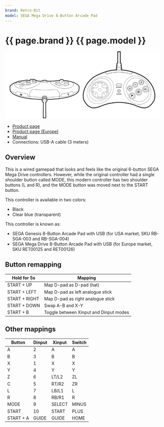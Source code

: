 ```yaml
---
brand: Retro-Bit
model: SEGA Mega Drive 8-Button Arcade Pad
---
```


# {{ page.brand }} {{ page.model }}

<img class="drawing" src="Retro-Bit_Mega_Drive_8_Button.svg" alt="Drawing of the {{ page.brand }} {{ page.model }} gamepad, showing all buttons.">

* [Product page](http://retro-bit.com/sega-collaboration)
* [Product page (Europe)](http://retro-bit.com/sega-collaboration-eu/)
* [Manual](http://retro-bit.com/controllers-support)
* Connections: USB-A cable (3 meters)

## Overview

This is a wired gamepad that looks and feels like the original 6-button SEGA Mega Drive controllers. However, while the original controller had a single shoulder button called MODE, this modern controller has two shoulder buttons (L and R), and the MODE button was moved next to the START button.

This controller is available in two colors:

* Black
* Clear blue (transparent)

This controller is known as:

* SEGA Genesis 8-Button Arcade Pad with USB (for USA market, SKU RB-SGA-003 and RB-SGA-004)
* SEGA Mega Drive 8-Button Arcade Pad with USB (for Europe market, SKU RET00125 and RET00126)

## Button remapping

Hold for 5s   | Mapping
------------- | -------
START + UP    | Map D-pad as D-pad (hat)
START + LEFT  | Map D-pad as left analogue stick
START + RIGHT | Map D-pad as right analogue stick
START + DOWN  | Swap A-B and X-Y
START + B     | Toggle between Xinput and Dinput modes

## Other mappings

Button    | Dinput | Xinput | Switch
--------- | ------ | ------ | ------
A         | 2      | A      | A
B         | 3      | B      | B
X         | 1      | X      | X
Y         | 4      | Y      | Y
Z         | 6      | LT/L2  | ZL
C         | 5      | RT/R2  | ZR
L         | 7      | LB/L1  | L
R         | 8      | RB/R1  | R
MODE      | 9      | SELECT | MINUS
START     | 10     | START  | PLUS
START + A | GUIDE  | GUIDE  | HOME
